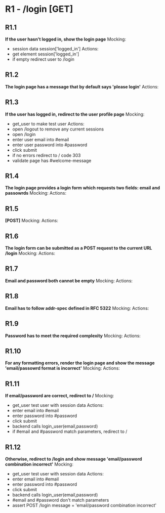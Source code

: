 # R1 - /login [GET]

## R1.1
**If the user hasn't logged in, show the login page**
Mocking:
* session data session['logged_in']
Actions:
* get element session['logged_in']
* if empty redirect user to /login

## R1.2
**The login page has a message that by default says 'please login'**
Actions:

## R1.3
**If the user has logged in, redirect to the user profile page**
Mocking:
* get_user to make test user
Actions:
* open /logout to remove any current sessions
* open /login
* enter user email into #email
* enter user password into #password
* click submit
* if no errors redirect to / code 303
* validate page has #welcome-message

## R1.4
**The login page provides a login form which requests two fields: email and passowrds**
Mocking:
Actions:
## R1.5
**[POST]**
Mocking:
Actions:
## R1.6
**The login form can be submitted as a POST request to the current URL /login**
Mocking:
Actions:
## R1.7
**Email and password both cannot be empty**
Mocking:
Actions:
## R1.8
**Email has to follow addr-spec defined in RFC 5322**
Mocking:
Actions:
## R1.9
**Password has to meet the required complexity**
Mocking:
Actions:
## R1.10
**For any formatting errors, render the login page and show the message 'email/passowrd format is incorrect'**
Mocking:
Actions:
## R1.11
**If email/password are correct, redirect to /**
Mocking:
* get_user test user with session data
Actions:
* enter email into #email
* enter password into #password
* click submit
* backend calls login_user(email,password)
* if #email and #password match parameters, redirect to /

## R1.12
**Otherwise, redirect to /login and show message 'email/password combination incorrect'**
Mocking:
* get_user test user with session data
Actions:
* enter email into #email
* enter password into #password
* click submit
* backend calls login_user(email,password)
* #email and #password don't match parameters
* assert POST /login message = 'email/password combination incorrect'